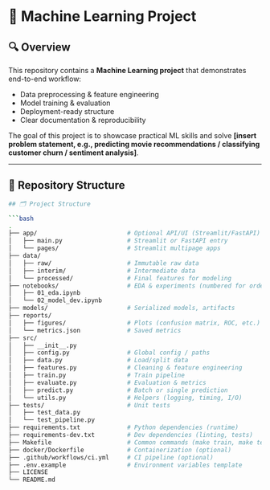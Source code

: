 # 📌 Machine Learning Project  

## 🔍 Overview  
This repository contains a **Machine Learning project** that demonstrates end-to-end workflow:  
- Data preprocessing & feature engineering  
- Model training & evaluation  
- Deployment-ready structure  
- Clear documentation & reproducibility  

The goal of this project is to showcase practical ML skills and solve **[insert problem statement, e.g., predicting movie recommendations / classifying customer churn / sentiment analysis]**.  

---

## 📂 Repository Structure  
```bash
## 🗂️ Project Structure

```bash
.
├── app/                         # Optional API/UI (Streamlit/FastAPI)
│   ├── main.py                  # Streamlit or FastAPI entry
│   └── pages/                   # Streamlit multipage apps
├── data/
│   ├── raw/                     # Immutable raw data
│   ├── interim/                 # Intermediate data
│   └── processed/               # Final features for modeling
├── notebooks/                   # EDA & experiments (numbered for order)
│   ├── 01_eda.ipynb
│   └── 02_model_dev.ipynb
├── models/                      # Serialized models, artifacts
├── reports/
│   ├── figures/                 # Plots (confusion matrix, ROC, etc.)
│   └── metrics.json             # Saved metrics
├── src/
│   ├── __init__.py
│   ├── config.py                # Global config / paths
│   ├── data.py                  # Load/split data
│   ├── features.py              # Cleaning & feature engineering
│   ├── train.py                 # Train pipeline
│   ├── evaluate.py              # Evaluation & metrics
│   ├── predict.py               # Batch or single prediction
│   └── utils.py                 # Helpers (logging, timing, I/O)
├── tests/                       # Unit tests
│   ├── test_data.py
│   └── test_pipeline.py
├── requirements.txt             # Python dependencies (runtime)
├── requirements-dev.txt         # Dev dependencies (linting, tests)
├── Makefile                     # Common commands (make train, make test, ...)
├── docker/Dockerfile            # Containerization (optional)
├── .github/workflows/ci.yml     # CI pipeline (optional)
├── .env.example                 # Environment variables template
├── LICENSE
└── README.md

